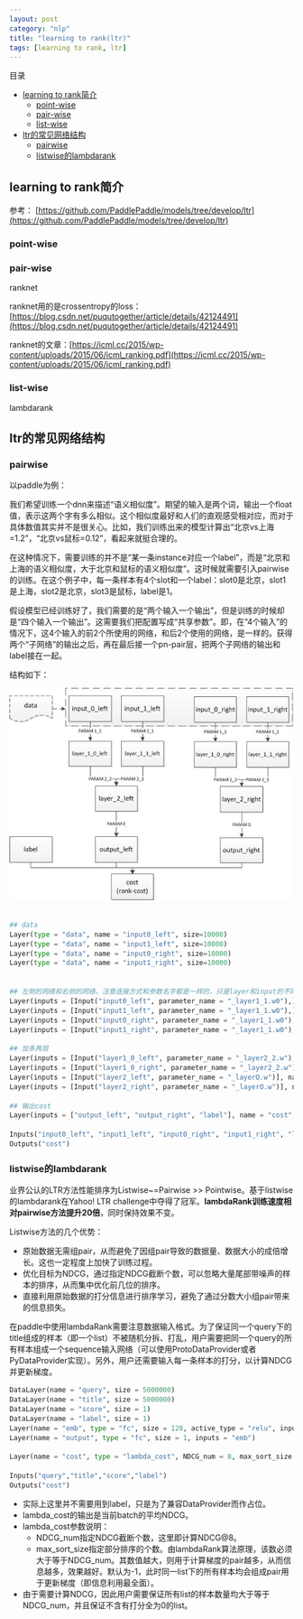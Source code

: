 ```yaml
---
layout: post
category: "nlp"
title: "learning to rank(ltr)"
tags: [learning to rank, ltr]
---
```


目录

<!-- TOC -->

- [learning to rank简介](#learning-to-rank%E7%AE%80%E4%BB%8B)
    - [point-wise](#point-wise)
    - [pair-wise](#pair-wise)
    - [list-wise](#list-wise)
- [ltr的常见网络结构](#ltr%E7%9A%84%E5%B8%B8%E8%A7%81%E7%BD%91%E7%BB%9C%E7%BB%93%E6%9E%84)
    - [pairwise](#pairwise)
    - [listwise的lambdarank](#listwise%E7%9A%84lambdarank)

<!-- /TOC -->

## learning to rank简介

参考：
[https://github.com/PaddlePaddle/models/tree/develop/ltr](https://github.com/PaddlePaddle/models/tree/develop/ltr)

### point-wise

### pair-wise

ranknet

ranknet用的是crossentropy的loss：[https://blog.csdn.net/puqutogether/article/details/42124491](https://blog.csdn.net/puqutogether/article/details/42124491)

ranknet的文章：[https://icml.cc/2015/wp-content/uploads/2015/06/icml_ranking.pdf](https://icml.cc/2015/wp-content/uploads/2015/06/icml_ranking.pdf)

### list-wise

lambdarank

## ltr的常见网络结构

### pairwise

以paddle为例：

我们希望训练一个dnn来描述“语义相似度”。期望的输入是两个词，输出一个float值，表示这两个字有多么相似。这个相似度最好和人们的直观感受相对应，而对于具体数值其实并不是很关心。比如，我们训练出来的模型计算出“北京vs上海=1.2”，“北京vs鼠标=0.12”，看起来就挺合理的。

在这种情况下，需要训练的并不是“某一条instance对应一个label”，而是“北京和上海的语义相似度，大于北京和鼠标的语义相似度”。这时候就需要引入pairwise的训练。在这个例子中，每一条样本有4个slot和一个label：slot0是北京，slot1是上海，slot2是北京，slot3是鼠标，label是1。

假设模型已经训练好了，我们需要的是“两个输入一个输出”，但是训练的时候却是“四个输入一个输出”。这需要我们把配置写成“共享参数”。即，在“4个输入”的情况下，这4个输入的前2个所使用的网络，和后2个使用的网络，是一样的。获得两个“子网络”的输出之后，再在最后接一个pn-pair层，把两个子网络的输出和label接在一起。

结构如下：

![](../assets/ltr-paddle-demo.jpg)

```python

## data
Layer(type = "data", name = "input0_left", size=10000)
Layer(type = "data", name = "input1_left", size=10000)
Layer(type = "data", name = "input0_right", size=10000)
Layer(type = "data", name = "input1_right", size=10000)


## 左侧的网络和右侧的网络，注意连接方式和参数名字都是一样的，只是layer和input的不同。
Layer(inputs = [Input("input0_left", parameter_name = "_layer1_1.w0"),], name = "layer1_0_left", bias = Bias(parameter_name = "_layer1_1.wbias"), active_type = "tanh", type = "fc", size = 128)
Layer(inputs = [Input("input1_left", parameter_name = "_layer1_1.w0"),], name = "layer1_1_left", bias = Bias(parameter_name = "_layer1_1.wbias"), active_type = "tanh", type = "fc", size = 128)
Layer(inputs = [Input("input0_right", parameter_name = "_layer1_1.w0"),], name = "layer1_0_right", bias = Bias(parameter_name = "_layer1_1.wbias"), active_type = "tanh", type = "fc", size = 128)
Layer(inputs = [Input("input1_right", parameter_name = "_layer1_1.w0"),], name = "layer1_1_right", bias = Bias(parameter_name = "_layer1_1.wbias"), active_type = "tanh", type = "fc", size = 128)

## 加多两层
Layer(inputs = [Input("layer1_0_left", parameter_name = "_layer2_2.w"), Input("layer1_1_left", parameter_name = "_layer2_3.w")], name = "layer2_left", bias = Bias(parameter_name = "_layer2.bias"), active_type = "tanh", type = "fc", size = 64)
Layer(inputs = [Input("layer1_0_right", parameter_name = "_layer2_2.w"), Input("layer1_1_right", parameter_name = "_layer2_3.w")], name = "layer2_right", bias = Bias(parameter_name = "_layer2.bias"), active_type = "tanh", type = "fc", size = 64)
Layer(inputs = [Input("layer2_left", parameter_name = "_layerO.w")], name = "output_left", bias = Bias(parameter_name = "_layerO.bias"), type = "fc", size = 1)
Layer(inputs = [Input("layer2_right", parameter_name = "_layerO.w")], name = "output_right", bias = Bias(parameter_name = "_layerO.bias"), type = "fc", size = 1)

## 输出cost
Layer(inputs = ["output_left", "output_right", "label"], name = "cost", type = "rank-cost")

Inputs("input0_left", "input1_left", "input0_right", "input1_right", "label") 
Outputs("cost")

```

### listwise的lambdarank

业界公认的LTR方法性能排序为Listwise~=Pairwise >> Pointwise。基于listwise的lambdarank在Yahoo! LTR challenge中夺得了冠军。**lambdaRank训练速度相对pairwise方法提升20倍**，同时保持效果不变。

Listwise方法的几个优势：

+ 原始数据无需组pair，从而避免了因组pair导致的数据量、数据大小的成倍增长。这也一定程度上加快了训练过程。
+ 优化目标为NDCG，通过指定NDCG截断个数，可以忽略大量尾部带噪声的样本的排序，从而集中优化前几位的排序。
+ 直接利用原始数据的打分信息进行排序学习，避免了通过分数大小组pair带来的信息损失。

在paddle中使用lambdaRank需要注意数据输入格式。为了保证同一个query下的title组成的样本（即一个list）不被随机分拆、打乱，用户需要把同一个query的所有样本组成一个sequence输入网络（可以使用ProtoDataProvider或者PyDataProvider实现）。另外，用户还需要输入每一条样本的打分，以计算NDCG并更新梯度。

```python
DataLayer(name = "query", size = 5000000)
DataLayer(name = "title", size = 5000000)
DataLayer(name = "score", size = 1)
DataLayer(name = "label", size = 1)
Layer(name = "emb", type = "fc", size = 128, active_type = "relu", inputs = Input("query", parameter_name="emb.w"), bias = Bias(parameter_name="emb.bias"))
Layer(name = "output", type = "fc", size = 1, inputs = "emb")
 
Layer(name = "cost", type = "lambda_cost", NDCG_num = 8, max_sort_size = -1, inputs = ["output", "score"])
 
Inputs("query","title","score","label")
Outputs("cost")
```

+ 实际上这里并不需要用到label，只是为了兼容DataProvider而作占位。
+ lambda_cost的输出是当前batch的平均NDCG。
+ lambda_cost参数说明：
	+ NDCG_num指定NDCG截断个数，这里即计算NDCG@8。
	+ max_sort_size指定部分排序的个数。由lambdaRank算法原理，该数必须大于等于NDCG_num。其数值越大，则用于计算梯度的pair越多，从而信息越多，效果越好。默认为-1，此时同一list下的所有样本均会组成pair用于更新梯度（即信息利用最全面）。
+ 由于需要计算NDCG，因此用户需要保证所有list的样本数量均大于等于NDCG_num，并且保证不含有打分全为0的list。

